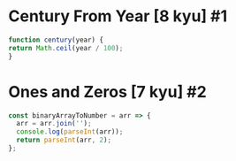 # Century From Year [8 kyu] #1

```js
function century(year) {
return Math.ceil(year / 100);
}
```

# Ones and Zeros [7 kyu] #2

```js
const binaryArrayToNumber = arr => {
  arr = arr.join('');
  console.log(parseInt(arr));
  return parseInt(arr, 2);
};

```

